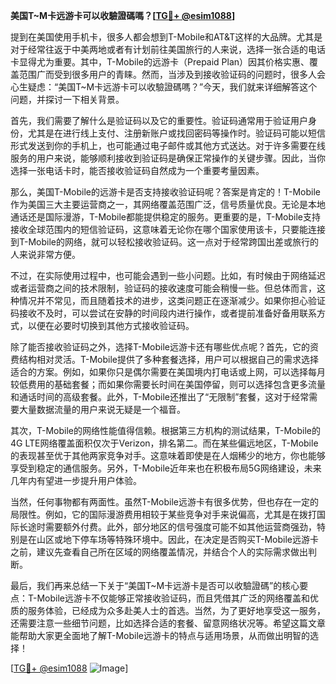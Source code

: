 **美国T~M卡远游卡可以收驗證碼嗎？[[TG💪+ @esim1088](https://t.me/s/esim1088)]**

提到在美国使用手机卡，很多人都会想到T-Mobile和AT&T这样的大品牌。尤其是对于经常往返于中美两地或者有计划前往美国旅行的人来说，选择一张合适的电话卡显得尤为重要。其中，T-Mobile的远游卡（Prepaid Plan）因其价格实惠、覆盖范围广而受到很多用户的青睐。然而，当涉及到接收验证码的问题时，很多人会心生疑虑：“美国T~M卡远游卡可以收驗證碼嗎？”今天，我们就来详细解答这个问题，并探讨一下相关背景。

首先，我们需要了解什么是验证码以及它的重要性。验证码通常用于验证用户身份，尤其是在进行线上支付、注册新账户或找回密码等操作时。验证码可能以短信形式发送到你的手机上，也可能通过电子邮件或其他方式送达。对于许多需要在线服务的用户来说，能够顺利接收到验证码是确保正常操作的关键步骤。因此，当你选择一张电话卡时，能否接收验证码自然成为一个重要考量因素。

那么，美国T-Mobile的远游卡是否支持接收验证码呢？答案是肯定的！T-Mobile作为美国三大主要运营商之一，其网络覆盖范围广泛，信号质量优良。无论是本地通话还是国际漫游，T-Mobile都能提供稳定的服务。更重要的是，T-Mobile支持接收全球范围内的短信验证码，这意味着无论你在哪个国家使用该卡，只要能连接到T-Mobile的网络，就可以轻松接收验证码。这一点对于经常跨国出差或旅行的人来说非常方便。

不过，在实际使用过程中，也可能会遇到一些小问题。比如，有时候由于网络延迟或者运营商之间的技术限制，验证码的接收速度可能会稍慢一些。但总体而言，这种情况并不常见，而且随着技术的进步，这类问题正在逐渐减少。如果你担心验证码接收不及时，可以尝试在安静的时间段内进行操作，或者提前准备好备用联系方式，以便在必要时切换到其他方式接收验证码。

除了能否接收验证码之外，选择T-Mobile远游卡还有哪些优点呢？首先，它的资费结构相对灵活。T-Mobile提供了多种套餐选择，用户可以根据自己的需求选择适合的方案。例如，如果你只是偶尔需要在美国境内打电话或上网，可以选择每月较低费用的基础套餐；而如果你需要长时间在美国停留，则可以选择包含更多流量和通话时间的高级套餐。此外，T-Mobile还推出了“无限制”套餐，这对于经常需要大量数据流量的用户来说无疑是一个福音。

其次，T-Mobile的网络性能值得信赖。根据第三方机构的测试结果，T-Mobile的4G LTE网络覆盖面积仅次于Verizon，排名第二。而在某些偏远地区，T-Mobile的表现甚至优于其他两家竞争对手。这意味着即使是在人烟稀少的地方，你也能够享受到稳定的通信服务。另外，T-Mobile近年来也在积极布局5G网络建设，未来几年内有望进一步提升用户体验。

当然，任何事物都有两面性。虽然T-Mobile远游卡有很多优势，但也存在一定的局限性。例如，它的国际漫游费用相较于某些竞争对手来说偏高，尤其是在拨打国际长途时需要额外付费。此外，部分地区的信号强度可能不如其他运营商强劲，特别是在山区或地下停车场等特殊环境中。因此，在决定是否购买T-Mobile远游卡之前，建议先查看自己所在区域的网络覆盖情况，并结合个人的实际需求做出判断。

最后，我们再来总结一下关于“美国T~M卡远游卡是否可以收驗證碼”的核心要点：T-Mobile远游卡不仅能够正常接收验证码，而且凭借其广泛的网络覆盖和优质的服务体验，已经成为众多赴美人士的首选。当然，为了更好地享受这一服务，还需要注意一些细节问题，比如选择合适的套餐、留意网络状况等。希望这篇文章能帮助大家更全面地了解T-Mobile远游卡的特点与适用场景，从而做出明智的选择！

[[TG💪+ @esim1088](https://t.me/s/esim1088) ![Image](https://i.postimg.cc/4NQfJmqS/Snipaste-2025-05-13-00-14-12.png)]